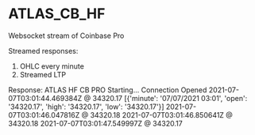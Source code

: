 # ATLAS_CB_HF
Websocket stream of Coinbase Pro

Streamed responses:
1. OHLC every minute
2. Streamed LTP

Response:
ATLAS HF CB PRO Starting...
Connection Opened
2021-07-07T03:01:44.469384Z @ 34320.17
[{'minute': '07/07/2021 03:01', 'open': '34320.17', 'high': '34320.17', 'low': '34320.17'}]
2021-07-07T03:01:46.047816Z @ 34320.18
2021-07-07T03:01:46.850641Z @ 34320.18
2021-07-07T03:01:47.549997Z @ 34320.17
